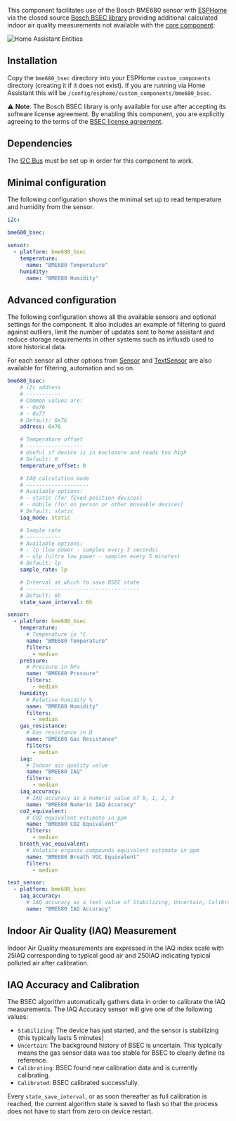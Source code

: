 This component facilitates use of the Bosch BME680 sensor with [ESPHome](https://esphome.io) via the closed source [Bosch BSEC library](https://github.com/BoschSensortec/BSEC-Arduino-library) providing additional calculated indoor air quality measurements not available with the [core component](https://esphome.io/components/sensor/bme680.html):

![Home Assistant Entities](ha-screenshot.png)

## Installation
Copy the `bme680_bsec` directory into your ESPHome `custom_components` directory (creating it if it does not exist). If you are running via Home Assistant this will be `/config/esphome/custom_components/bme680_bsec`.

⚠️ **Note**: The Bosch BSEC library is only available for use after accepting its software license agreement. By enabling this component, you are explicitly agreeing to the terms of the [BSEC license agreement](https://www.bosch-sensortec.com/media/boschsensortec/downloads/bsec/2017-07-17_clickthrough_license_terms_environmentalib_sw_clean.pdf).

## Dependencies
The [I2C Bus](https://esphome.io/components/i2c.html#i2c) must be set up in order for this component to work.

## Minimal configuration
The following configuration shows the minimal set up to read temperature and humidity from the sensor.
```yaml
i2c:

bme680_bsec:

sensor:
  - platform: bme680_bsec
    temperature:
      name: "BME680 Temperature"
    humidity:
      name: "BME680 Humidity"
```

## Advanced configuration
The following configuration shows all the available sensors and optional settings for the component. It also includes an example of filtering to guard against
outliers, limit the number of updates sent to home assistant and reduce storage requirements in other systems such as influxdb used to store historical data.

For each sensor all other options from [Sensor](https://esphome.io/components/sensor/index.html#config-sensor) and [TextSensor](https://esphome.io/components/text_sensor/index.html#base-text-sensor-configuration) are also available for filtering, automation and so on.

```yaml
bme680_bsec:
    # i2c address
    # -----------
    # Common values are:
    # - 0x76
    # - 0x77
    # Default: 0x76
    address: 0x76

    # Temperature offset
    # ------------------
    # Useful if device is in enclosure and reads too high
    # Default: 0
    temperature_offset: 0

    # IAQ calculation mode
    # --------------------
    # Available options:
    # - static (for fixed position devices)
    # - mobile (for on person or other moveable devices)
    # Default: static
    iaq_mode: static

    # Sample rate
    # -----------
    # Available options:
    # - lp (low power - samples every 3 seconds)
    # - ulp (ultra low power - samples every 5 minutes)
    # Default: lp
    sample_rate: lp

    # Interval at which to save BSEC state
    # ------------------------------------
    # Default: 6h
    state_save_interval: 6h

sensor:
  - platform: bme680_bsec
    temperature:
      # Temperature in °C
      name: "BME680 Temperature"
      filters:
        - median
    pressure:
      # Pressure in hPa
      name: "BME680 Pressure"
      filters:
        - median
    humidity:
      # Relative humidity %
      name: "BME680 Humidity"
      filters:
        - median
    gas_resistance:
      # Gas resistance in Ω
      name: "BME680 Gas Resistance"
      filters:
        - median
    iaq:
      # Indoor air quality value
      name: "BME680 IAQ"
      filters:
        - median
    iaq_accuracy:
      # IAQ accuracy as a numeric value of 0, 1, 2, 3
      name: "BME680 Numeric IAQ Accuracy"
    co2_equivalent:
      # CO2 equivalent estimate in ppm
      name: "BME680 CO2 Equivalent"
      filters:
        - median
    breath_voc_equivalent:
      # Volatile organic compounds equivalent estimate in ppm
      name: "BME680 Breath VOC Equivalent"
      filters:
        - median

text_sensor:
  - platform: bme680_bsec
    iaq_accuracy:
      # IAQ accuracy as a text value of Stabilizing, Uncertain, Calibrating, Calibrated
      name: "BME680 IAQ Accuracy"
```

## Indoor Air Quality (IAQ) Measurement
Indoor Air Quality measurements are expressed in the IAQ index scale with 25IAQ corresponding to typical good air and 250IAQ
indicating typical polluted air after calibration.

## IAQ Accuracy and Calibration
The BSEC algorithm automatically gathers data in order to calibrate the IAQ measurements. The IAQ Accuracy sensor will give one
of the following values:

- `Stabilizing`: The device has just started, and the sensor is stabilizing (this typically lasts 5 minutes)
- `Uncertain`: The background history of BSEC is uncertain. This typically means the gas sensor data was too
  stable for BSEC to clearly define its reference.
- `Calibrating`: BSEC found new calibration data and is currently calibrating.
- `Calibrated`: BSEC calibrated successfully.

Every `state_save_interval`, or as soon thereafter as full calibration is reached, the current algorithm state is saved to flash
so that the process does not have to start from zero on device restart.
